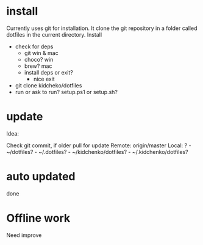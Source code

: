 # install

Currently uses git for installation. It clone the git repository in a folder called dotfiles in the current directory.
Install
- check for deps
    - git win & mac
    - choco? win
    - brew? mac
    - install deps or exit?
        - nice exit
- git clone kidcheko/dotfiles
- run or ask to run? setup.ps1 or setup.sh?

# update

Idea:

Check git commit, if older pull for update
Remote: origin/master
Local: ?
    - ~/dotfiles?
    - ~/.dotfiles?
    - ~/kidchenko/dotfiles?
    - ~/.kidchenko/dotfiles?

# auto updated

done

# Offline work

Need improve
